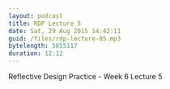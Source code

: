 ```yaml
---
layout: podcast
title: RDP Lecture 5
date: Sat, 29 Aug 2015 14:42:11
guid: /files/rdp-lecture-05.mp3
bytelength: 5855117
duration: 12:12
---
```

Reflective Design Practice - Week 6 Lecture 5